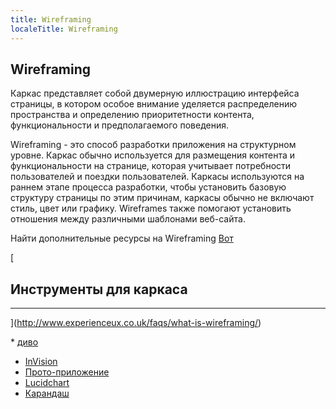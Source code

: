 ```yaml
---
title: Wireframing
localeTitle: Wireframing
---
```

## Wireframing

Каркас представляет собой двумерную иллюстрацию интерфейса страницы, в котором особое внимание уделяется распределению пространства и определению приоритетности контента, функциональности и предполагаемого поведения.

Wireframing - это способ разработки приложения на структурном уровне. Каркас обычно используется для размещения контента и функциональности на странице, которая учитывает потребности пользователей и поездки пользователей. Каркасы используются на раннем этапе процесса разработки, чтобы установить базовую структуру страницы по этим причинам, каркасы обычно не включают стиль, цвет или графику. Wireframes также помогают установить отношения между различными шаблонами веб-сайта.

Найти дополнительные ресурсы на Wireframing [Вот](http://www.experienceux.co.uk/faqs/what-is-wireframing/)

[

## Инструменты для каркаса

* * *

](http://www.experienceux.co.uk/faqs/what-is-wireframing/)

[](http://www.experienceux.co.uk/faqs/what-is-wireframing/)*   [](http://www.experienceux.co.uk/faqs/what-is-wireframing/)[диво](https://marvelapp.com/home)
*   [InVision](https://www.invisionapp.com/)
*   [Прото-приложение](https://proto.io/)
*   [Lucidchart](https://www.lucidchart.com/pages/examples/wireframe_software/)
*   [Карандаш](http://pencil.evolus.vn/Default.html/)